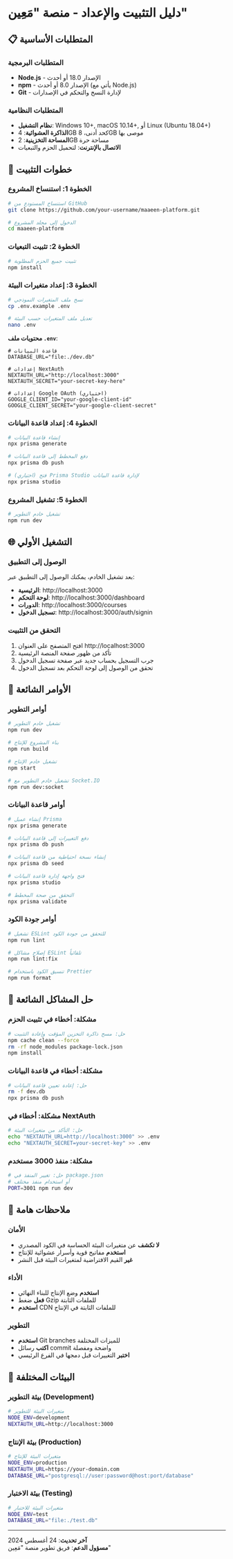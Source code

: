 # دليل التثبيت والإعداد - منصة "مَعِين"

## 📋 المتطلبات الأساسية

### المتطلبات البرمجية
- **Node.js** - الإصدار 18.0 أو أحدث
- **npm** - الإصدار 8.0 أو أحدث (يأتي مع Node.js)
- **Git** - لإدارة النسخ والتحكم في الإصدارات

### المتطلبات النظامية
- **نظام التشغيل**: Windows 10+, macOS 10.14+, أو Linux (Ubuntu 18.04+)
- **الذاكرة العشوائية**: 4GB كحد أدنى، 8GB موصى بها
- **المساحة التخزينية**: 2GB مساحة حرة
- **الاتصال بالإنترنت**: لتحميل الحزم والتبعيات

## 🚀 خطوات التثبيت

### الخطوة 1: استنساخ المشروع
```bash
# استنساخ المستودع من GitHub
git clone https://github.com/your-username/maaeen-platform.git

# الدخول إلى مجلد المشروع
cd maaeen-platform
```

### الخطوة 2: تثبيت التبعيات
```bash
# تثبيت جميع الحزم المطلوبة
npm install
```

### الخطوة 3: إعداد متغيرات البيئة
```bash
# نسخ ملف المتغيرات النموذجي
cp .env.example .env

# تعديل ملف المتغيرات حسب البيئة
nano .env
```

**محتويات ملف `.env`**:
```env
# قاعدة البيانات
DATABASE_URL="file:./dev.db"

# إعدادات NextAuth
NEXTAUTH_URL="http://localhost:3000"
NEXTAUTH_SECRET="your-secret-key-here"

# إعدادات Google OAuth (اختياري)
GOOGLE_CLIENT_ID="your-google-client-id"
GOOGLE_CLIENT_SECRET="your-google-client-secret"
```

### الخطوة 4: إعداد قاعدة البيانات
```bash
# إنشاء قاعدة البيانات
npx prisma generate

# دفع المخطط إلى قاعدة البيانات
npx prisma db push

# (اختياري) فتح Prisma Studio لإدارة قاعدة البيانات
npx prisma studio
```

### الخطوة 5: تشغيل المشروع
```bash
# تشغيل خادم التطوير
npm run dev
```

## 🌐 التشغيل الأولي

### الوصول إلى التطبيق
بعد تشغيل الخادم، يمكنك الوصول إلى التطبيق عبر:
- **الرئيسية**: http://localhost:3000
- **لوحة التحكم**: http://localhost:3000/dashboard
- **الدورات**: http://localhost:3000/courses
- **تسجيل الدخول**: http://localhost:3000/auth/signin

### التحقق من التثبيت
1. افتح المتصفح على العنوان http://localhost:3000
2. تأكد من ظهور صفحة المنصة الرئيسية
3. جرب التسجيل بحساب جديد عبر صفحة تسجيل الدخول
4. تحقق من الوصول إلى لوحة التحكم بعد تسجيل الدخول

## 🔧 الأوامر الشائعة

### أوامر التطوير
```bash
# تشغيل خادم التطوير
npm run dev

# بناء المشروع للإنتاج
npm run build

# تشغيل خادم الإنتاج
npm start

# تشغيل خادم التطوير مع Socket.IO
npm run dev:socket
```

### أوامر قاعدة البيانات
```bash
# إنشاء عميل Prisma
npx prisma generate

# دفع التغييرات إلى قاعدة البيانات
npx prisma db push

# إنشاء نسخة احتياطية من قاعدة البيانات
npx prisma db seed

# فتح واجهة إدارة قاعدة البيانات
npx prisma studio

# التحقق من صحة المخطط
npx prisma validate
```

### أوامر جودة الكود
```bash
# تشغيل ESLint للتحقق من جودة الكود
npm run lint

# إصلاح مشاكل ESLint تلقائياً
npm run lint:fix

# تنسيق الكود باستخدام Prettier
npm run format
```

## 🐛 حل المشاكل الشائعة

### مشكلة: أخطاء في تثبيت الحزم
```bash
# حل: مسح ذاكرة التخزين المؤقت وإعادة التثبيت
npm cache clean --force
rm -rf node_modules package-lock.json
npm install
```

### مشكلة: أخطاء في قاعدة البيانات
```bash
# حل: إعادة تعيين قاعدة البيانات
rm -f dev.db
npx prisma db push
```

### مشكلة: أخطاء في NextAuth
```bash
# حل: التأكد من متغيرات البيئة
echo "NEXTAUTH_URL=http://localhost:3000" >> .env
echo "NEXTAUTH_SECRET=your-secret-key" >> .env
```

### مشكلة: منفذ 3000 مستخدم
```bash
# حل: تغيير المنفذ في package.json
# أو استخدام منفذ مختلف
PORT=3001 npm run dev
```

## 📝 ملاحظات هامة

### الأمان
- **لا تكشف** عن متغيرات البيئة الحساسة في الكود المصدري
- **استخدم** مفاتيح قوية وأسرار عشوائية للإنتاج
- **غير** القيم الافتراضية لمتغيرات البيئة قبل النشر

### الأداء
- **استخدم** وضع الإنتاج للبناء النهائي
- **فعل** ضغط Gzip للملفات الثابتة
- **استخدم** CDN للملفات الثابتة في الإنتاج

### التطوير
- **استخدم** Git branches للميزات المختلفة
- **اكتب** رسائل commit واضحة ومفصلة
- **اختبر** التغييرات قبل دمجها في الفرع الرئيسي

## 🔄 البيئات المختلفة

### بيئة التطوير (Development)
```bash
# متغيرات البيئة للتطوير
NODE_ENV=development
NEXTAUTH_URL=http://localhost:3000
```

### بيئة الإنتاج (Production)
```bash
# متغيرات البيئة للإنتاج
NODE_ENV=production
NEXTAUTH_URL=https://your-domain.com
DATABASE_URL="postgresql://user:password@host:port/database"
```

### بيئة الاختبار (Testing)
```bash
# متغيرات البيئة للاختبار
NODE_ENV=test
DATABASE_URL="file:./test.db"
```

---

**آخر تحديث**: 24 أغسطس 2024  
**مسؤول الدعم**: فريق تطوير منصة "مَعِين"